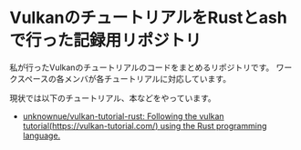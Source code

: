 # VulkanのチュートリアルをRustとashで行った記録用リポジトリ

私が行ったVulkanのチュートリアルのコードをまとめるリポジトリです。
ワークスペースの各メンバが各チュートリアルに対応しています。

現状では以下のチュートリアル、本などをやっています。

- [unknownue/vulkan-tutorial-rust: Following the vulkan tutorial(https://vulkan-tutorial.com/) using the Rust programming language.](https://github.com/unknownue/vulkan-tutorial-rust)
